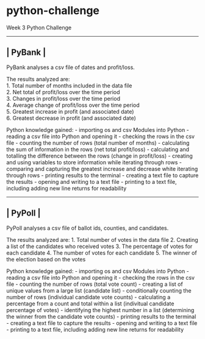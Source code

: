 # python-challenge
Week 3 Python Challenge

----------------
|    PyBank    |
----------------

PyBank analyses a csv file of dates and profit/loss.  

The results analyzed are:  
    1. Total number of months included in the data file  
    2. Net total of profit/loss over the time period  
    3. Changes in profit/loss over the time period  
    4. Average change of profit/loss over the time period  
    5. Greatest increase in profit (and associated date)  
    6. Greatest decrease in profit (and associated date)  

Python knowledge gained:
    - importing os and csv Modules into Python
    - reading a csv file into Python and opening it
    - checking the rows in the csv file
        - counting the number of rows (total number of months)
        - calculating the sum of information in the rows (net total profit/loss)
        - calculating and totalling the difference between the rows (change in profit/loss)
        - creating and using variables to store information while iterating through rows
        - comparing and capturing the greatest increase and decrease white iterating through rows
        - printing results to the terminal
        - creating a text file to capture the results
        - opening and writing to a text file
        - printing to a text file, including adding new line returns for readability


----------------
|    PyPoll    |
----------------

PyPoll analyses a csv file of ballot ids, counties, and candidates.

The results analyzed are:
    1. Total number of votes in the data file
    2. Creating a list of the candidates who received votes
    3. The percentage of votes for each candidate
    4. The number of votes for each candidate
    5. The winner of the election based on the votes

Python knowledge gained:
    - importing os and csv Modules into Python
    - reading a csv file into Python and opening it
    - checking the rows in the csv file
        - counting the number of rows (total vote count)
        - creating a list of unique values from a large list (candidate list)
        - conditionally counting the number of rows (individual candidate vote counts)
        - calculating a percentage from a count and total within a list (indivitual candidate percentage of votes)
        - identifying the highest number in a list (determining the winner from the candidate vote counts)
        - printing results to the terminal
        - creating a text file to capture the results
        - opening and writing to a text file
        - printing to a text file, including adding new line returns for readability
